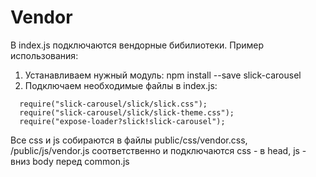 # Vendor

В index.js подключаются вендорные бибилиотеки.
Пример использования:
1. Устанавливаем нужный модуль: npm install --save slick-carousel
2. Подключаем необходимые файлы в index.js:
```
  require("slick-carousel/slick/slick.css");
  require("slick-carousel/slick/slick-theme.css");
  require("expose-loader?slick!slick-carousel");
```

Все css и js собираются в файлы public/css/vendor.css, /public/js/vendor.js соответственно и подключаются css - в head, js - вниз body перед common.js
